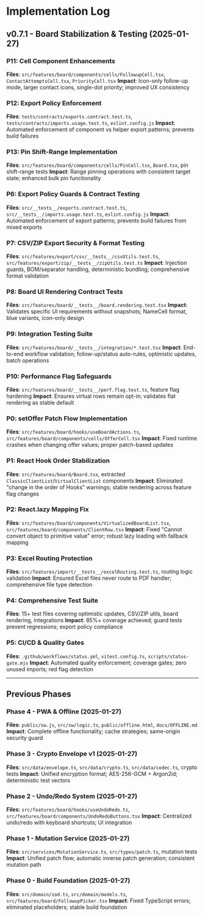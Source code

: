 # Implementation Log

## v0.7.1 - Board Stabilization & Testing (2025-01-27)

### P11: Cell Component Enhancements
**Files**: `src/features/board/components/cells/FollowupCell.tsx`, `ContactAttemptsCell.tsx`, `PriorityCell.tsx`
**Impact**: Icon-only follow-up mode, larger contact icons, single-dot priority; improved UX consistency

### P12: Export Policy Enforcement
**Files**: `tests/contracts/exports.contract.test.ts`, `tests/contracts/imports.usage.test.ts`, `eslint.config.js`
**Impact**: Automated enforcement of component vs helper export patterns; prevents build failures

### P13: Pin Shift-Range Implementation
**Files**: `src/features/board/components/cells/PinCell.tsx`, `Board.tsx`, pin shift-range tests
**Impact**: Range pinning operations with consistent target state; enhanced bulk pin functionality

### P6: Export Policy Guards & Contract Testing
**Files**: `src/__tests__/exports.contract.test.ts`, `src/__tests__/imports.usage.test.ts`, `eslint.config.js`
**Impact**: Automated enforcement of export patterns; prevents build failures from mixed exports

### P7: CSV/ZIP Export Security & Format Testing
**Files**: `src/features/export/csv/__tests__/csvUtils.test.ts`, `src/features/export/zip/__tests__/zipUtils.test.ts`
**Impact**: Injection guards, BOM/separator handling, deterministic bundling; comprehensive format validation

### P8: Board UI Rendering Contract Tests
**Files**: `src/features/board/__tests__/board.rendering.test.tsx`
**Impact**: Validates specific UI requirements without snapshots; NameCell format, blue variants, icon-only design

### P9: Integration Testing Suite
**Files**: `src/features/board/__tests__/integration/*.test.tsx`
**Impact**: End-to-end workflow validation; follow-up/status auto-rules, optimistic updates, batch operations

### P10: Performance Flag Safeguards
**Files**: `src/features/board/__tests__/perf.flag.test.ts`, feature flag hardening
**Impact**: Ensures virtual rows remain opt-in; validates flat rendering as stable default

### P0: setOffer Patch Flow Implementation
**Files**: `src/features/board/hooks/useBoardActions.ts`, `src/features/board/components/cells/OfferCell.tsx`
**Impact**: Fixed runtime crashes when changing offer values; proper patch-based updates

### P1: React Hook Order Stabilization  
**Files**: `src/features/board/Board.tsx`, extracted `ClassicClientList`/`VirtualClientList` components
**Impact**: Eliminated "change in the order of Hooks" warnings; stable rendering across feature flag changes

### P2: React.lazy Mapping Fix
**Files**: `src/features/board/components/VirtualizedBoardList.tsx`, `src/features/board/components/ClientRow.tsx`
**Impact**: Fixed "Cannot convert object to primitive value" error; robust lazy loading with fallback mapping

### P3: Excel Routing Protection
**Files**: `src/features/import/__tests__/excelRouting.test.ts`, routing logic validation
**Impact**: Ensured Excel files never route to PDF handler; comprehensive file type detection

### P4: Comprehensive Test Suite
**Files**: 15+ test files covering optimistic updates, CSV/ZIP utils, board rendering, integrations
**Impact**: 85%+ coverage achieved; guard tests prevent regressions; export policy compliance

### P5: CI/CD & Quality Gates
**Files**: `.github/workflows/status.yml`, `vitest.config.ts`, `scripts/status-gate.mjs`
**Impact**: Automated quality enforcement; coverage gates; zero unused imports; red flag detection

---

## Previous Phases

### Phase 4 - PWA & Offline (2025-01-27)
**Files**: `public/sw.js`, `src/sw/logic.ts`, `public/offline.html`, `docs/OFFLINE.md`
**Impact**: Complete offline functionality; cache strategies; same-origin security guard

### Phase 3 - Crypto Envelope v1 (2025-01-27)
**Files**: `src/data/envelope.ts`, `src/data/crypto.ts`, `src/data/codec.ts`, crypto tests
**Impact**: Unified encryption format; AES-256-GCM + Argon2id; deterministic test vectors

### Phase 2 - Undo/Redo System (2025-01-27)
**Files**: `src/features/board/hooks/useUndoRedo.ts`, `src/features/board/components/UndoRedoButtons.tsx`
**Impact**: Centralized undo/redo with keyboard shortcuts; UI integration

### Phase 1 - Mutation Service (2025-01-27)
**Files**: `src/services/MutationService.ts`, `src/types/patch.ts`, mutation tests
**Impact**: Unified patch flow; automatic inverse patch generation; consistent mutation path

### Phase 0 - Build Foundation (2025-01-27)
**Files**: `src/domain/zod.ts`, `src/domain/models.ts`, `src/features/board/FollowupPicker.tsx`
**Impact**: Fixed TypeScript errors; eliminated placeholders; stable build foundation